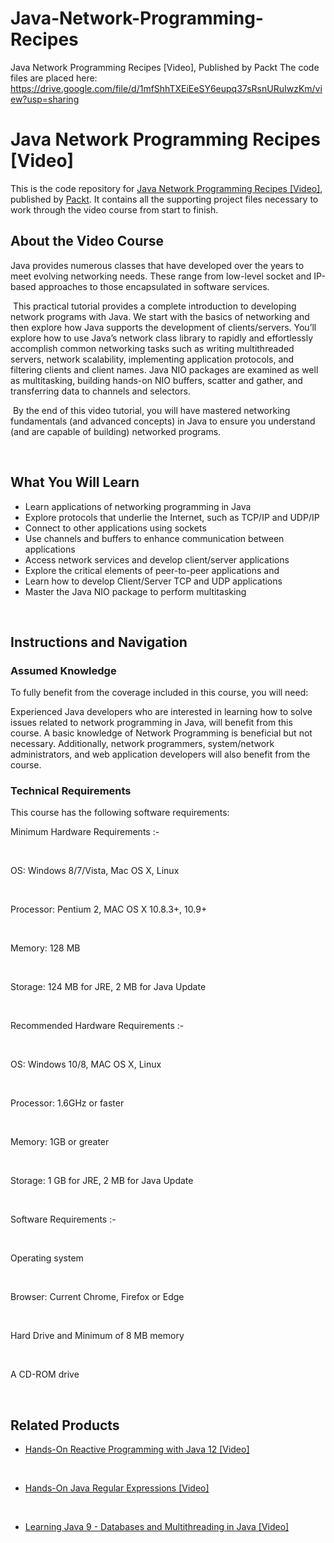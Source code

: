 


# Java-Network-Programming-Recipes
Java Network Programming Recipes [Video], Published by Packt
The code files are placed here: https://drive.google.com/file/d/1mfShhTXEiEeSY6eupq37sRsnURuIwzKm/view?usp=sharing
# Java Network Programming Recipes [Video]

This is the code repository for [Java Network Programming Recipes [Video]](https://www.packtpub.com/networking-and-servers/java-network-programming-recipes-video?utm_source=github&utm_medium=repository&utm_campaign=9781788627795), published by [Packt](https://www.packtpub.com/?utm_source=github). It contains all the supporting project files necessary to work through the video course from start to finish.

## About the Video Course

Java provides numerous classes that have developed over the years to meet evolving networking needs. These range from low-level socket and IP-based approaches to those encapsulated in software services.

 This practical tutorial provides a complete introduction to developing network programs with Java. We start with the basics of networking and then explore how Java supports the development of clients/servers. You’ll explore how to use Java’s network class library to rapidly and effortlessly accomplish common networking tasks such as writing multithreaded servers, network scalability, implementing application protocols, and filtering clients and client names. Java NIO packages are examined as well as multitasking, building hands-on NIO buffers, scatter and gather, and transferring data to channels and selectors.

 By the end of this video tutorial, you will have mastered networking fundamentals (and advanced concepts) in Java to ensure you understand (and are capable of building) networked programs.


 


<H2>What You Will Learn</H2>

<DIV class=book-info-will-learn-text>

<UL>

<LI>Learn applications of networking programming in Java 

<LI>Explore protocols that underlie the Internet, such as TCP/IP and UDP/IP 

<LI>Connect to other applications using sockets 

<LI>Use channels and buffers to enhance communication between applications 

<LI>Access network services and develop client/server applications 

<LI>Explore the critical elements of peer-to-peer applications and&nbsp; 

<LI>Learn how to develop Client/Server TCP and UDP applications 

<LI>Master the Java NIO package to perform multitasking </LI></UL></DIV>


 


## Instructions and Navigation

### Assumed Knowledge

To fully benefit from the coverage included in this course, you will need:<br/>

Experienced Java developers who are interested in learning how to solve issues related to network programming in Java, will benefit from this course. A basic knowledge of Network Programming is beneficial but not necessary. Additionally, network programmers, system/network administrators, and web application developers will also benefit from the course. 

### Technical Requirements

This course has the following software requirements:<br/>

Minimum Hardware Requirements :-


 


OS: Windows 8/7/Vista, Mac OS X, Linux


 


Processor: Pentium 2, MAC OS X 10.8.3+, 10.9+


 


Memory: 128 MB


 


Storage: 124 MB for JRE, 2 MB for Java Update


 


Recommended Hardware Requirements :-


 


OS: Windows 10/8, MAC OS X, Linux


 


Processor: 1.6GHz or faster


 


Memory: 1GB or greater


 


Storage: 1 GB for JRE, 2 MB for Java Update


 


Software Requirements :-


 


Operating system


 


Browser: Current Chrome, Firefox or Edge


 


Hard Drive and Minimum of 8 MB memory


 


A CD-ROM drive


 


## Related Products

* [Hands-On Reactive Programming with Java 12 [Video]](https://www.packtpub.com/application-development/learning-java-9-databases-and-multithreading-java-video?utm_source=github&utm_medium=repository&utm_campaign=9781788620611)


 


* [Hands-On Java Regular Expressions [Video]](https://www.packtpub.com/application-development/learning-java-9-databases-and-multithreading-java-video?utm_source=github&utm_medium=repository&utm_campaign=9781788620611)


 


* [Learning Java 9 - Databases and Multithreading in Java [Video]](https://www.packtpub.com/application-development/learning-java-9-databases-and-multithreading-java-video?utm_source=github&utm_medium=repository&utm_campaign=9781788620611)
